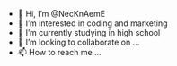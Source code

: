 - 👋 Hi, I’m @NecKnAemE
- 👀 I’m interested in coding and marketing
- 🌱 I’m currently studying in high school
- 💞️ I’m looking to collaborate on ...
- 📫 How to reach me ...

<!---
NecKnAemE/NecKnAemE is a ✨ special ✨ repository because its `README.md` (this file) appears on your GitHub profile.
You can click the Preview link to take a look at your changes.
--->
